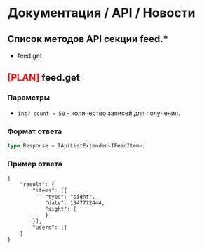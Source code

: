 # Документация / API / Новости
## Список методов API секции feed.*
* feed.get

## <font color="red">[PLAN]</font> feed.get
### Параметры
* `int? count = 50` - количество записей для получения.

### Формат ответа
```ts
type Response = IApiListExtended<IFeedItem>;
```

### Пример ответа
```json5
{
    "result": {
        "items": [{
            "type": "sight",
            "date": 1547772444,
            "sight": {
            } 
        }],
        "users": []
    }
}
```
